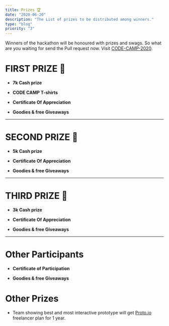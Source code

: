 ```yaml
---
title: Prizes 🏆
date: "2020-06-20"
description: "The List of prizes to be distributed among winners."
type: "blog"
priority: "3"
---
```


Winners of the hackathon will be honoured with prizes and swags. So what are you waiting for send the Pull request now. Visit [CODE-CAMP-2020](https://github.com/ISTESRMNCR/CODE-CAMP-2020).

# FIRST PRIZE 🥇

* **7k Cash prize** 

* **CODE CAMP T-shirts** 

* **Certificate Of Appreciation** 

* **Goodies & free Giveaways**

---

# SECOND PRIZE 🥈

* **5k Cash prize** 

* **Certificate Of Appreciation** 

* **Goodies & free Giveaways**

---

# THIRD PRIZE 🥉

* **3k Cash prize** 

* **Certificate Of Appreciation** 

* **Goodies & free Giveaways**

---

# Other Participants

* **Certificate of Participation**

* **Goodies & free Giveaways**

# Other Prizes

* Team showing best and most interactive prototype will get [Proto.io](https://proto.io) freelancer plan for 1 year.
